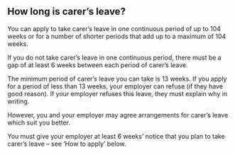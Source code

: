 ##  How long is carer’s leave?

You can apply to take carer’s leave in one continuous period of up to 104
weeks or for a number of shorter periods that add up to a maximum of 104
weeks.

If you do not take carer’s leave in one continuous period, there must be a gap
of at least 6 weeks between each period of carer’s leave.

The minimum period of carer’s leave you can take is 13 weeks. If you apply for
a period of less than 13 weeks, your employer can refuse (if they have good
reason). If your employer refuses this leave, they must explain why in
writing.

However, you and your employer may agree arrangements for carer’s leave which
suit you better.

You must give your employer at least 6 weeks’ notice that you plan to take
carer’s leave – see ‘How to apply’ below.
